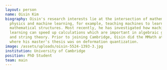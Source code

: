 ```yaml
---
layout: person
name: Oisin Kim
biography: Oisin's research interests lie at the intersection of mathematical
  physics and machine learning, for example, teaching machines to learn
  mathematical structures. Most recently, he has investigated how machine
  learning can speed up calculations which are important in algebraic geometry
  and string theory. Prior to joining Cambridge, Oisin did the MMath at Oxford,
  where his master's thesis was on deformation quantization.
image: /assets/uploads/oisin-5524-1393-3.jpg
institution: University of Cambridge
position: PhD Student
team: main
---
```

